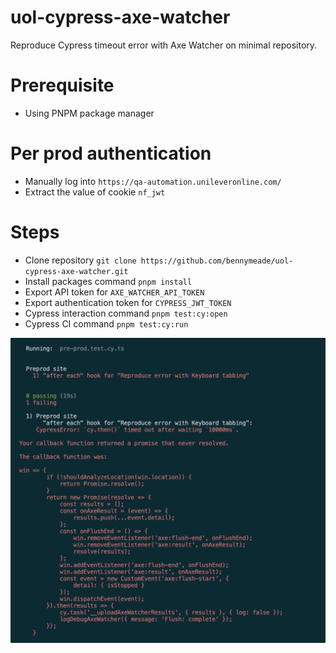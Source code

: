 # uol-cypress-axe-watcher
Reproduce Cypress timeout error with Axe Watcher on minimal repository.

# Prerequisite
- Using PNPM package manager

# Per prod authentication
- Manually log into `https://qa-automation.unileveronline.com/`
- Extract the value of cookie `nf_jwt`

# Steps
- Clone repository `git clone https://github.com/bennymeade/uol-cypress-axe-watcher.git`
- Install packages command `pnpm install`
- Export API token for `AXE_WATCHER_API_TOKEN`
- Export authentication token for `CYPRESS_JWT_TOKEN`
- Cypress interaction command `pnpm test:cy:open`
- Cypress CI command `pnpm test:cy:run`

![image](timeout-error.jpg)
